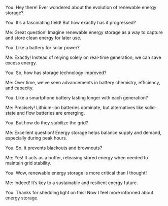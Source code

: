 You: Hey there! Ever wondered about the evolution of renewable energy storage?

You: It’s a fascinating field! But how exactly has it progressed?

Me: Great question! Imagine renewable energy storage as a way to capture and store clean energy for later use.

You: Like a battery for solar power?

Me: Exactly! Instead of relying solely on real-time generation, we can save excess energy.

You: So, how has storage technology improved?

Me: Over time, we’ve seen advancements in battery chemistry, efficiency, and capacity.

You: Like a smartphone battery lasting longer with each generation?

Me: Precisely! Lithium-ion batteries dominate, but alternatives like solid-state and flow batteries are emerging.

You: But how do they stabilize the grid?

Me: Excellent question! Energy storage helps balance supply and demand, especially during peak hours.

You: So, it prevents blackouts and brownouts?

Me: Yes! It acts as a buffer, releasing stored energy when needed to maintain grid stability.

You: Wow, renewable energy storage is more critical than I thought!

Me: Indeed! It’s key to a sustainable and resilient energy future.

You: Thanks for shedding light on this! Now I feel more informed about energy storage.
